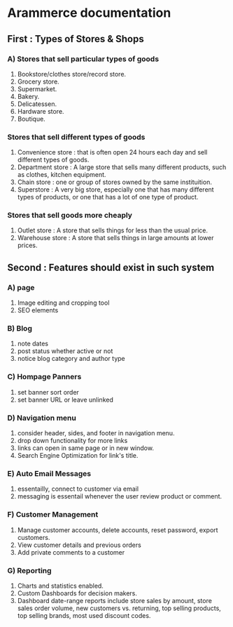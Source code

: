 # Arammerce documentation #

## First : Types of Stores & Shops ##

### A) Stores that sell particular types of goods ###
1. Bookstore/clothes store/record store.
2. Grocery store.
3. Supermarket.
4. Bakery.
5. Delicatessen.
6. Hardware store.
7. Boutique.
### Stores that sell different types of goods ###
1. Convenience store : that is often open 24 hours each day and sell different types of goods.
2. Department store : A large store that sells many different products, such as clothes, kitchen equipment.
3. Chain store : one or group of stores owned by the same instituition.
4. Superstore : A very big store, especially one that has many different types of products, or one that has a lot of one type of product.
### Stores that sell goods more cheaply ###
1. Outlet store : A store that sells things for less than the usual price.
2. Warehouse store : A store that sells things in large amounts at lower prices.

## Second : Features should exist in such system ##
### A) page ###
1. Image editing and cropping tool
2. SEO elements 
### B) Blog ###
1. note dates
2. post status whether active or not
3. notice blog category and author type
### C) Hompage Panners ###
1. set banner sort order
2. set banner URL or leave unlinked
### D) Navigation menu ###
1. consider header, sides, and footer in navigation menu.
2. drop down functionality for more links
3. links can open in same page or in new window.
4. Search Engine Optimization for link's title.
### E) Auto Email Messages ###
1. essentailly, connect to customer via email
2. messaging is essentail whenever the user review product or comment.
### F) Customer Management ###
1. Manage customer accounts, delete accounts, reset password, export customers.
2. View customer details and previous orders
3. Add private comments to a customer
### G) Reporting ###
1. Charts and statistics enabled.
2. Custom Dashboards for decision makers.
3. Dashboard date-range reports include store sales by amount, store sales order volume, new customers vs. returning, top selling products, top selling brands, most used discount codes.
